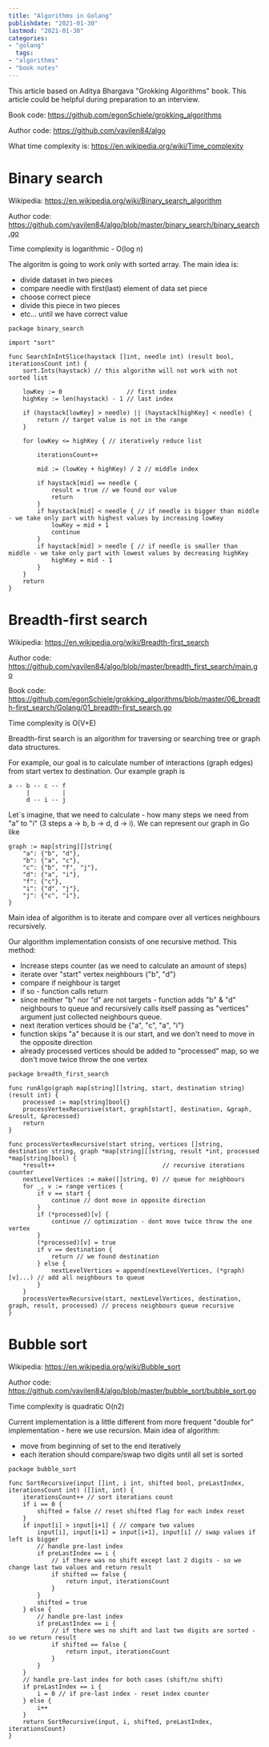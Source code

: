 ```yaml
---
title: "Algorithms in Golang"
publishdate: "2021-01-30"
lastmod: "2021-01-30"
categories:
- "golang"
  tags:
- "algorithms"
- "book notes"
---
```


This article based on Aditya Bhargava "Grokking Algorithms" book. This article could be helpful during preparation to an interview.

Book code: https://github.com/egonSchiele/grokking_algorithms

Author code: https://github.com/vavilen84/algo

What time complexity is: https://en.wikipedia.org/wiki/Time_complexity


# Binary search

Wikipedia: https://en.wikipedia.org/wiki/Binary_search_algorithm

Author code: https://github.com/vavilen84/algo/blob/master/binary_search/binary_search.go

Time complexity is logarithmic - O(log n)

The algoritm is going to work only with sorted array. The main idea is:
- divide dataset in two pieces
- compare needle with first(last) element of data set piece
- choose correct piece
- divide this piece in two pieces
- etc... until we have correct value

```
package binary_search

import "sort"

func SearchInIntSlice(haystack []int, needle int) (result bool, iterationsCount int) {
	sort.Ints(haystack) // this algorithm will not work with not sorted list

	lowKey := 0                  // first index
	highKey := len(haystack) - 1 // last index

	if (haystack[lowKey] > needle) || (haystack[highKey] < needle) {
		return // target value is not in the range
	}

	for lowKey <= highKey { // iteratively reduce list

		iterationsCount++

		mid := (lowKey + highKey) / 2 // middle index

		if haystack[mid] == needle {
			result = true // we found our value
			return
		}
		if haystack[mid] < needle { // if needle is bigger than middle - we take only part with highest values by increasing lowKey
			lowKey = mid + 1
			continue
		}
		if haystack[mid] > needle { // if needle is smaller than middle - we take only part with lowest values by decreasing highKey
			highKey = mid - 1
		}
	}
	return
}
```

# Breadth-first search

Wikipedia: https://en.wikipedia.org/wiki/Breadth-first_search

Author code: https://github.com/vavilen84/algo/blob/master/breadth_first_search/main.go

Book code: https://github.com/egonSchiele/grokking_algorithms/blob/master/06_breadth-first_search/Golang/01_breadth-first_search.go

Time complexity is O(V+E)

Breadth-first search is an algorithm for traversing or searching tree or graph data structures. 

For example, our goal is to calculate number of interactions (graph edges) from start vertex to destination. Our example graph is

```
a -- b -- c -- f
     |		   |
     d -- i -- j
```
Let`s imagine, that we need to calculate - how many steps we need from "a" to "i" (3 steps a -> b, b -> d, d -> i). We can represent our graph in Go like
```
graph := map[string][]string{
    "a": {"b", "d"},
    "b": {"a", "c"},
    "c": {"b", "f", "j"},
    "d": {"a", "i"},
    "f": {"c"},
    "i": {"d", "j"},
    "j": {"c", "i"},
}
```

Main idea of algorithm is to iterate and compare over all vertices neighbours recursively.

Our algorithm implementation consists of one recursive method. This method:
- Increase steps counter (as we need to calculate an amount of steps)
- iterate over "start" vertex neighbours {"b", "d"}
- compare if neighbour is target
- if so - function calls return
- since neither "b" nor "d" are not targets - function adds "b" & "d" neighbours to queue and recursively calls itself passing as "vertices" argument just collected neighbours queue.
- next iteration vertices should be {"a", "c", "a", "i"}
- function skips "a" because it is our start, and we don't need to move in the opposite direction
- already processed vertices should be added to "processed" map, so we don't move twice throw the one vertex

```
package breadth_first_search

func runAlgo(graph map[string][]string, start, destination string) (result int) {
	processed := map[string]bool{}
	processVertexRecursive(start, graph[start], destination, &graph, &result, &processed)
	return
}

func processVertexRecursive(start string, vertices []string, destination string, graph *map[string][]string, result *int, processed *map[string]bool) {
	*result++                              // recursive iterations counter
	nextLevelVertices := make([]string, 0) // queue for neighbours
	for _, v := range vertices {
		if v == start {
			continue // dont move in opposite direction
		}
		if (*processed)[v] {
			continue // optimization - dont move twice throw the one vertex
		}
		(*processed)[v] = true
		if v == destination {
			return // we found destination
		} else {
			nextLevelVertices = append(nextLevelVertices, (*graph)[v]...) // add all neighbours to queue
		}
	}
	processVertexRecursive(start, nextLevelVertices, destination, graph, result, processed) // process neighbours queue recursive
}
```

# Bubble sort

Wikipedia: https://en.wikipedia.org/wiki/Bubble_sort

Author code: https://github.com/vavilen84/algo/blob/master/bubble_sort/bubble_sort.go

Time complexity is quadratic O(n2)

Current implementation is a little different from more frequent "double for" implementation - here we use recursion. Main idea of algorithm:
- move from beginning of set to the end iteratively
- each iteration should compare/swap two digits until all set is sorted

```
package bubble_sort

func SortRecursive(input []int, i int, shifted bool, preLastIndex, iterationsCount int) ([]int, int) {
	iterationsCount++ // sort iterations count
	if i == 0 {
		shifted = false // reset shifted flag for each index reset
	}
	if input[i] > input[i+1] { // compare two values
		input[i], input[i+1] = input[i+1], input[i] // swap values if left is bigger
		// handle pre-last index
		if preLastIndex == i {
			// if there was no shift except last 2 digits - so we change last two values and return result
			if shifted == false {
				return input, iterationsCount
			}
		}
		shifted = true
	} else {
		// handle pre-last index
		if preLastIndex == i {
			// if there wes no shift and last two digits are sorted - so we return result
			if shifted == false {
				return input, iterationsCount
			}
		}
	}
	// handle pre-last index for both cases (shift/no shift)
	if preLastIndex == i {
		i = 0 // if pre-last index - reset index counter
	} else {
		i++
	}
	return SortRecursive(input, i, shifted, preLastIndex, iterationsCount)
}
```